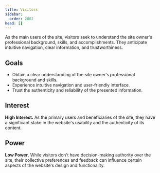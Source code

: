 ```yaml
---
title: Visitors
sidebar:
  order: 2002
head: []
---
```


As the main users of the site, visitors seek to understand the site owner's professional background, skills, and accomplishments.
They anticipate intuitive navigation, clear information, and trustworthiness.

## Goals

- Obtain a clear understanding of the site owner's professional background and skills.
- Experience intuitive navigation and user-friendly interface.
- Trust the authenticity and reliability of the presented information.

## Interest

**High Interest.** As the primary users and beneficiaries of the site, they have a significant stake in the website's usability and the authenticity of its content.

## Power

**Low Power.** While visitors don't have decision-making authority over the site, their collective preferences and feedback can influence certain aspects of the website's design and functionality.
